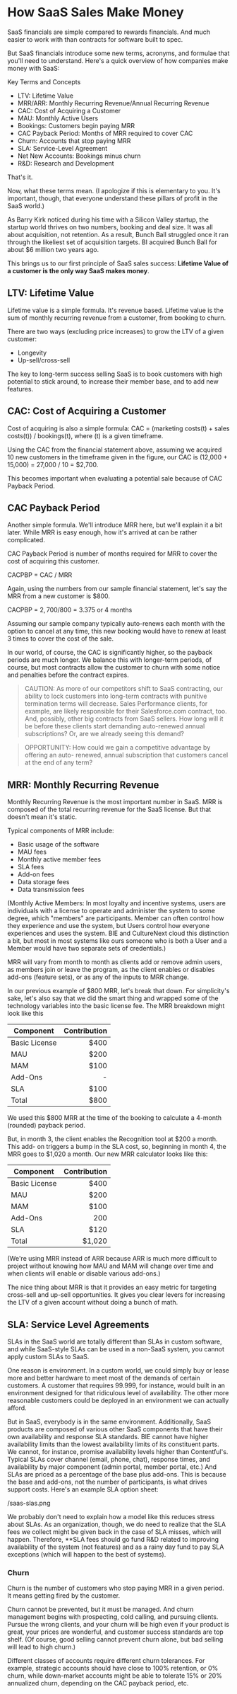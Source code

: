 # How SaaS Sales Make Money
SaaS financials are simple compared to rewards financials. And much easier to work with than contracts for software built to spec.

But SaaS financials introduce some new terms, acronyms, and formulae that you'll need to understand. Here's a quick overview of how companies make money with SaaS:

Key Terms and Concepts

* LTV: Lifetime Value
* MRR/ARR: Monthly Recurring Revenue/Annual Recurring Revenue
* CAC: Cost of Acquiring a Customer
* MAU: Monthly Active Users
* Bookings: Customers begin paying MRR
* CAC Payback Period: Months of MRR required to cover CAC
* Churn: Accounts that stop paying MRR
* SLA: Service-Level Agreement
* Net New Accounts: Bookings minus churn
* R&D: Research and Development

That's it.

Now, what these terms mean. (I apologize if this is elementary to you. It's important, though, that everyone understand these pillars of profit in the SaaS world.)

As Barry Kirk noticed during his time with a Silicon Valley startup, the startup world thrives on two numbers, booking and deal size. It was all about acquisition, not retention. As a result, Bunch Ball struggled once it ran through the likeliest set of acquisition targets. BI acquired Bunch Ball for about $6 million two years ago. 

This brings us to our first principle of SaaS sales success: **Lifetime Value of a customer is the only way SaaS makes money**.

## LTV: Lifetime Value
Lifetime value is a simple formula. It's revenue based. Lifetime value is the sum of monthly recurring revenue from a customer, from booking to churn.

There are two ways (excluding price increases) to grow the LTV of a given customer:

* Longevity
* Up-sell/cross-sell

The key to long-term success selling SaaS is to book customers with high potential to stick around, to increase their member base, and to add new features.

## CAC: Cost of Acquiring a Customer

Cost of acquiring is also a simple formula: CAC = (marketing costs(t) + sales costs(t)) / bookings(t), where (t) is a given timeframe.

Using the CAC from the financial statement above, assuming we acquired 10 new customers in the timeframe given in the figure, our CAC is (12,000 + 15,000) = 27,000 / 10 = $2,700.

This becomes important when evaluating a potential sale because of CAC Payback Period.

## CAC Payback Period
 
Another simple formula. We'll introduce MRR here, but we'll explain it a bit later. While MRR is easy enough, how it's arrived at can be rather complicated.

CAC Payback Period is number of months required for MRR to cover the cost of acquiring this customer.

CACPBP = CAC / MRR

Again, using the numbers from our sample financial statement, let's say the MRR from a new customer is $800.

CACPBP = $2,700/$800 = 3.375 or 4 months

Assuming our sample company typically auto-renews each month with the option to cancel at any time, this new booking would have to renew at least 3 times to cover the cost of the sale.

In our world, of course, the CAC is significantly higher, so the payback periods are much longer. We balance this with longer-term periods, of course, but most contracts allow the customer to churn with some notice and penalties before the contract expires.

> CAUTION: As more of our competitors shift to SaaS contracting, our ability to lock customers into long-term contracts with punitive termination terms will decrease. Sales Performance clients, for example, are likely responsible for their Salesforce.com contract, too. And, possibly, other big contracts from SaaS sellers. How long will it be before these clients start demanding auto-renewed annual subscriptions? Or, are we already seeing this demand?

> OPPORTUNITY: How could we gain a competitive advantage by offering an auto- renewed, annual subscription that customers cancel at the end of any term?

## MRR: Monthly Recurring Revenue

Monthly Recurring Revenue is the most important number in SaaS. MRR is composed of the total recurring revenue for the SaaS license. But that doesn't mean it's static.

 Typical components of MRR include:

* Basic usage of the software
* MAU fees
* Monthly active member fees
* SLA fees
* Add-on fees
* Data storage fees
* Data transmission fees

(Monthly Active Members: In most loyalty and incentive systems, users are individuals with a license to operate and administer the system to some degree, which "members" are participants. Member can often control how they experience and use the system, but Users control how everyone experiences and uses the system. BIE and CultureNext cloud this distinction a bit, but most in most systems like ours someone who is both a User and a Member would have two separate sets of credentials.)

MRR will vary from month to month as clients add or remove admin users, as members join or leave the program, as the client enables or disables add-ons (feature sets), or as any of the inputs to MRR change.

In our previous example of $800 MRR, let's break that down. For simplicity's sake, let's also say that we did the smart thing and wrapped some of the technology variables into the basic license fee. The MRR breakdown might look like this

| Component | Contribution |
| --- | ---: |
| Basic License | $400 |
| MAU | $200 | 
| MAM | $100 | 
| Add-Ons | - |
|SLA  | $100 | 
| Total | $800 |

We used this $800 MRR at the time of the booking to calculate a 4-month (rounded) payback period.

But, in month 3, the client enables the Recognition tool at $200 a month. This add- on triggers a bump in the SLA cost, so, beginning in month 4, the MRR goes to $1,020 a month. Our new MRR calculator looks like this:

| Component | Contribution |
| --- | ---: |
| Basic License | $400 |
| MAU | $200 | 
| MAM | $100 | 
| Add-Ons | 200 |
|SLA  | $120 | 
| Total | $1,020 |

(We're using MRR instead of ARR because ARR is much more difficult to project without knowing how MAU and MAM will change over time and when clients will enable or disable various add-ons.)

The nice thing about MRR is that it provides an easy metric for targeting cross-sell and up-sell opportunities. It gives you clear levers for increasing the LTV of a given account without doing a bunch of math.

## SLA: Service Level Agreements

SLAs in the SaaS world are totally different than SLAs in custom software, and while SaaS-style SLAs can be used in a non-SaaS system, you cannot apply custom SLAs to SaaS.

One reason is environment. In a custom world, we could simply buy or lease more and better hardware to meet most of the demands of certain customers. A customer that requires 99.999, for instance, would built in an environment designed for that ridiculous level of availability. The other more reasonable customers could be deployed in an environment we can actually afford.
     
     
But in SaaS, everybody is in the same environment. Additionally, SaaS products are composed of various other SaaS components that have their own availability and response SLA standards. BIE cannot have higher availability limits than the lowest availability limits of its constituent parts. We cannot, for instance, promise availability levels higher than Contentful's.
Typical SLAs cover channel (email, phone, chat), response times, and availability by major component (admin portal, member portal, etc.) And SLAs are priced as a percentage of the base plus add-ons. This is because the base and add-ons, not the number of participants, is what drives support costs. Here's an example SLA option sheet:

/saas-slas.png

We probably don't need to explain how a model like this reduces stress about SLAs. As an organization, though, we do need to realize that the SLA fees we collect might be given back in the case of SLA misses, which will happen. Therefore, **SLA fees should go fund R&D related to improving availability of the system (not features) and as a rainy day fund to pay SLA exceptions (which will happen to the best of systems).

### Churn
Churn is the number of customers who stop paying MRR in a given period. It means getting fired by the customer.

Churn cannot be prevented, but it must be managed. And churn management begins with prospecting, cold calling, and pursuing clients. Pursue the wrong clients, and your churn will be high even if your product is great, your prices are wonderful, and customer success standards are top shelf. (Of course, good selling cannot prevent churn alone, but bad selling will lead to high churn.)

Different classes of accounts require different churn tolerances. For example, strategic accounts should have close to 100% retention, or 0% churn, while down-market accounts might be able to tolerate 15% or 20% annualized churn, depending on the CAC payback period, etc.

